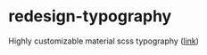 # redesign-typography
Highly customizable material scss typography ([link](https://codepen.io/SnowShield/pen/YVVjgX))
